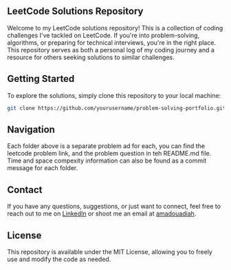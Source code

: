 ## LeetCode Solutions Repository
Welcome to my LeetCode solutions repository! This is a collection of coding challenges I've tackled on LeetCode. If you're into problem-solving, algorithms, or preparing for technical interviews, you're in the right place. This repository serves as both a personal log of my coding journey and a resource for others seeking solutions to similar challenges.

## Getting Started
To explore the solutions, simply clone this repository to your local machine:

```bash
git clone https://github.com/yourusername/problem-solving-portfolio.git
```

## Navigation
Each folder above is a separate problem ad for each, you can find the leetcode problem link, and the problem question in teh README.md file. Time and space compexity information can also be found as a commit message for each folder.

## Contact
If you have any questions, suggestions, or just want to connect, feel free to reach out to me on [LinkedIn](https://www.linkedin.com/in/adiah-amadou/) or shoot me an email at [amadouadiah](mailto:amadouadiah@gmail.com).

## License
This repository is available under the MIT License, allowing you to freely use and modify the code as needed.

